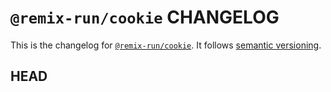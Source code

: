 # `@remix-run/cookie` CHANGELOG

This is the changelog for [`@remix-run/cookie`](https://github.com/remix-run/remix/tree/main/packages/cookie). It follows [semantic versioning](https://semver.org/).

## HEAD
